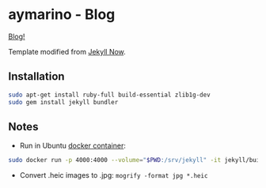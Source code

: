 # aymarino - Blog

[Blog!](https://aymarino.github.io)

Template modified from [Jekyll Now](https://github.com/barryclark/jekyll-now).

## Installation

```sh
sudo apt-get install ruby-full build-essential zlib1g-dev
sudo gem install jekyll bundler
```

## Notes

* Run in Ubuntu [docker container](https://hub.docker.com/r/jekyll/jekyll/):

```sh
sudo docker run -p 4000:4000 --volume="$PWD:/srv/jekyll" -it jekyll/builder:3.8 jekyll serve
```

* Convert .heic images to .jpg: `mogrify -format jpg *.heic`
